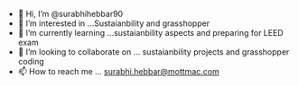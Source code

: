 - 👋 Hi, I’m @surabhihebbar90
- 👀 I’m interested in ...Sustaianbility and grasshopper
- 🌱 I’m currently learning ...sustaianbility aspects and preparing for LEED exam
- 💞️ I’m looking to collaborate on ... sustaianbility projects and grasshopper coding
- 📫 How to reach me ... surabhi.hebbar@mottmac.com

<!---
surabhihebbar90/surabhihebbar90 is a ✨ special ✨ repository because its `README.md` (this file) appears on your GitHub profile.
You can click the Preview link to take a look at your changes.
--->
